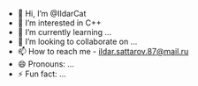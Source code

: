 - 👋 Hi, I’m @IldarCat
- 👀 I’m interested in C++
- 🌱 I’m currently learning ...
- 💞️ I’m looking to collaborate on ...
- 📫 How to reach me - ildar.sattarov.87@mail.ru
- 😄 Pronouns: ...
- ⚡ Fun fact: ...

<!---
IldarCat/IldarCat is a ✨ special ✨ repository because its `README.md` (this file) appears on your GitHub profile.
You can click the Preview link to take a look at your changes.
--->
